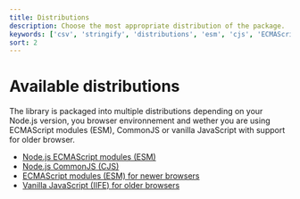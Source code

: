 ```yaml
---
title: Distributions
description: Choose the most appropriate distribution of the package.
keywords: ['csv', 'stringify', 'distributions', 'esm', 'cjs', 'ECMAScript', 'modules', 'CommonJS', 'IIFE']
sort: 2
---
```


# Available distributions

The library is packaged into multiple distributions depending on your Node.js version, you browser environnement and wether you are using ECMAScript modules (ESM), CommonJS or vanilla JavaScript with support for older browser.

* [Node.js ECMAScript modules (ESM)](/stringify/distributions/nodejs_esm/)
* [Node.js CommonJS (CJS)](/stringify/distributions/nodejs_cjs/)
* [ECMAScript modules (ESM) for newer browsers](/stringify/distributions/browser_esm/)
* [Vanilla JavaScript (IIFE) for older browsers](/stringify/distributions/browser_iife/)
